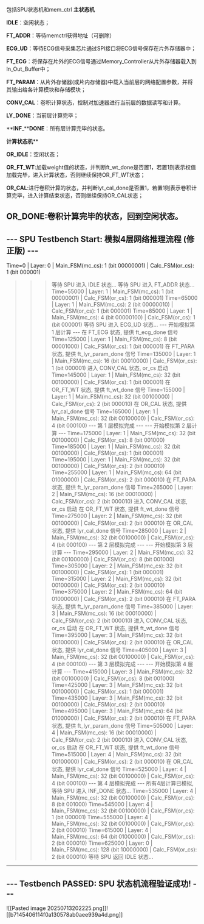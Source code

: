 包括SPU状态机和mem_ctrl
**主状态机**

**IDLE**：空闲状态；

**FT_ADDR**：等待memctrl获得地址（可删除）

**ECG_UD**：等待ECG信号采集芯片通过SPI接口将ECG信号保存在片外存储器中；

**FT_ECG**：将保存在片外的ECG信号通过Memory_Controller从片外存储器载入到In_Out_Buffer中；

**FT_PARAM**：从片外存储器(或片内存储器)中载入当前层的网络配置参数，并将其输出给各计算模块和存储模块；

**CONV_CAL**：卷积计算状态，控制对加速器进行当前层的数据读写和计算。

**LY_DONE**：当前层计算完毕；

**I****NF****_****DONE**：所有层计算完毕的状态。

**计算状态机****

**OR_IDLE**：空闲状态；

**OR_FT_WT**:加载weight值的状态，并判断ft_wt_done是否置1，若置1则表示权值加载完毕，进入计算状态，否则继续保持OR_FT_WT状态；

**OR_CAL**:进行卷积计算的状态，并判断lyt_cal_done是否置1，若置1则表示卷积计算完毕，进入计算结束状态，否则继续保持OR_CAL状态；

**OR_DONE**:卷积计算完毕的状态，回到空闲状态。
----------------------------------------------------------
--- SPU Testbench Start: 模拟4层网络推理流程 (修正版) ---
----------------------------------------------------------
Time=0 | Layer:  0 | Main_FSM(mc_cs):   1 (bit 00000001) | Calc_FSM(or_cs):  1 (bit 000001)
>>> 等待 SPU 进入 IDLE 状态...
>>> 等待 SPU 进入 FT_ADDR 状态...
Time=55000 | Layer:  1 | Main_FSM(mc_cs):   1 (bit 00000001) | Calc_FSM(or_cs):  1 (bit 000001)
Time=65000 | Layer:  1 | Main_FSM(mc_cs):   2 (bit 00000010) | Calc_FSM(or_cs):  1 (bit 000001)
Time=85000 | Layer:  1 | Main_FSM(mc_cs):   4 (bit 00000100) | Calc_FSM(or_cs):  1 (bit 000001)
>>> 等待 SPU 进入 ECG_UD 状态...
--- 开始模拟第 1 层计算 ---
>>> 在 FT_ECG 状态, 提供 ft_ecg_done 信号
Time=125000 | Layer:  1 | Main_FSM(mc_cs):   8 (bit 00001000) | Calc_FSM(or_cs):  1 (bit 000001)
>>> 在 FT_PARA 状态, 提供 ft_lyr_param_done 信号
Time=135000 | Layer:  1 | Main_FSM(mc_cs):  16 (bit 00010000) | Calc_FSM(or_cs):  1 (bit 000001)
>>> 进入 CONV_CAL 状态, or_cs 启动
Time=145000 | Layer:  1 | Main_FSM(mc_cs):  32 (bit 00100000) | Calc_FSM(or_cs):  1 (bit 000001)
>>> 在 OR_FT_WT 状态, 提供 ft_wt_done 信号
Time=155000 | Layer:  1 | Main_FSM(mc_cs):  32 (bit 00100000) | Calc_FSM(or_cs):  2 (bit 000010)
>>> 在 OR_CAL 状态, 提供 lyr_cal_done 信号
Time=165000 | Layer:  1 | Main_FSM(mc_cs):  32 (bit 00100000) | Calc_FSM(or_cs):  4 (bit 000100)
--- 第 1 层模拟完成 ---
--- 开始模拟第 2 层计算 ---
Time=175000 | Layer:  1 | Main_FSM(mc_cs):  32 (bit 00100000) | Calc_FSM(or_cs):  8 (bit 001000)
Time=185000 | Layer:  1 | Main_FSM(mc_cs):  32 (bit 00100000) | Calc_FSM(or_cs):  1 (bit 000001)
Time=195000 | Layer:  1 | Main_FSM(mc_cs):  32 (bit 00100000) | Calc_FSM(or_cs):  2 (bit 000010)
Time=255000 | Layer:  1 | Main_FSM(mc_cs):  64 (bit 01000000) | Calc_FSM(or_cs):  2 (bit 000010)
>>> 在 FT_PARA 状态, 提供 ft_lyr_param_done 信号
Time=265000 | Layer:  2 | Main_FSM(mc_cs):  16 (bit 00010000) | Calc_FSM(or_cs):  2 (bit 000010)
>>> 进入 CONV_CAL 状态, or_cs 启动
>>> 在 OR_FT_WT 状态, 提供 ft_wt_done 信号
Time=275000 | Layer:  2 | Main_FSM(mc_cs):  32 (bit 00100000) | Calc_FSM(or_cs):  2 (bit 000010)
>>> 在 OR_CAL 状态, 提供 lyr_cal_done 信号
Time=285000 | Layer:  2 | Main_FSM(mc_cs):  32 (bit 00100000) | Calc_FSM(or_cs):  4 (bit 000100)
--- 第 2 层模拟完成 ---
--- 开始模拟第 3 层计算 ---
Time=295000 | Layer:  2 | Main_FSM(mc_cs):  32 (bit 00100000) | Calc_FSM(or_cs):  8 (bit 001000)
Time=305000 | Layer:  2 | Main_FSM(mc_cs):  32 (bit 00100000) | Calc_FSM(or_cs):  1 (bit 000001)
Time=315000 | Layer:  2 | Main_FSM(mc_cs):  32 (bit 00100000) | Calc_FSM(or_cs):  2 (bit 000010)
Time=375000 | Layer:  2 | Main_FSM(mc_cs):  64 (bit 01000000) | Calc_FSM(or_cs):  2 (bit 000010)
>>> 在 FT_PARA 状态, 提供 ft_lyr_param_done 信号
Time=385000 | Layer:  3 | Main_FSM(mc_cs):  16 (bit 00010000) | Calc_FSM(or_cs):  2 (bit 000010)
>>> 进入 CONV_CAL 状态, or_cs 启动
>>> 在 OR_FT_WT 状态, 提供 ft_wt_done 信号
Time=395000 | Layer:  3 | Main_FSM(mc_cs):  32 (bit 00100000) | Calc_FSM(or_cs):  2 (bit 000010)
>>> 在 OR_CAL 状态, 提供 lyr_cal_done 信号
Time=405000 | Layer:  3 | Main_FSM(mc_cs):  32 (bit 00100000) | Calc_FSM(or_cs):  4 (bit 000100)
--- 第 3 层模拟完成 ---
--- 开始模拟第 4 层计算 ---
Time=415000 | Layer:  3 | Main_FSM(mc_cs):  32 (bit 00100000) | Calc_FSM(or_cs):  8 (bit 001000)
Time=425000 | Layer:  3 | Main_FSM(mc_cs):  32 (bit 00100000) | Calc_FSM(or_cs):  1 (bit 000001)
Time=435000 | Layer:  3 | Main_FSM(mc_cs):  32 (bit 00100000) | Calc_FSM(or_cs):  2 (bit 000010)
Time=495000 | Layer:  3 | Main_FSM(mc_cs):  64 (bit 01000000) | Calc_FSM(or_cs):  2 (bit 000010)
>>> 在 FT_PARA 状态, 提供 ft_lyr_param_done 信号
Time=505000 | Layer:  4 | Main_FSM(mc_cs):  16 (bit 00010000) | Calc_FSM(or_cs):  2 (bit 000010)
>>> 进入 CONV_CAL 状态, or_cs 启动
>>> 在 OR_FT_WT 状态, 提供 ft_wt_done 信号
Time=515000 | Layer:  4 | Main_FSM(mc_cs):  32 (bit 00100000) | Calc_FSM(or_cs):  2 (bit 000010)
>>> 在 OR_CAL 状态, 提供 lyr_cal_done 信号
Time=525000 | Layer:  4 | Main_FSM(mc_cs):  32 (bit 00100000) | Calc_FSM(or_cs):  4 (bit 000100)
--- 第 4 层模拟完成 ---
>>> 所有4层计算已模拟, 等待 SPU 进入 INF_DONE 状态...
Time=535000 | Layer:  4 | Main_FSM(mc_cs):  32 (bit 00100000) | Calc_FSM(or_cs):  8 (bit 001000)
Time=545000 | Layer:  4 | Main_FSM(mc_cs):  32 (bit 00100000) | Calc_FSM(or_cs):  1 (bit 000001)
Time=555000 | Layer:  4 | Main_FSM(mc_cs):  32 (bit 00100000) | Calc_FSM(or_cs):  2 (bit 000010)
Time=615000 | Layer:  4 | Main_FSM(mc_cs):  64 (bit 01000000) | Calc_FSM(or_cs):  2 (bit 000010)
Time=625000 | Layer:  0 | Main_FSM(mc_cs): 128 (bit 10000000) | Calc_FSM(or_cs):  2 (bit 000010)
>>> 等待 SPU 返回 IDLE 状态...
----------------------------------------------------------
--- Testbench PASSED: SPU 状态机流程验证成功! ---
----------------------------------------------------------

![[Pasted image 20250713202225.png]]![[b7145406114f0a130578ab0aee939a4d.png]]